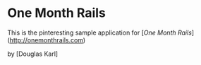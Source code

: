 # One Month Rails

This is the pinteresting sample application for
[*One Month Rails*] (http://onemonthrails.com)

by [Douglas Karl]